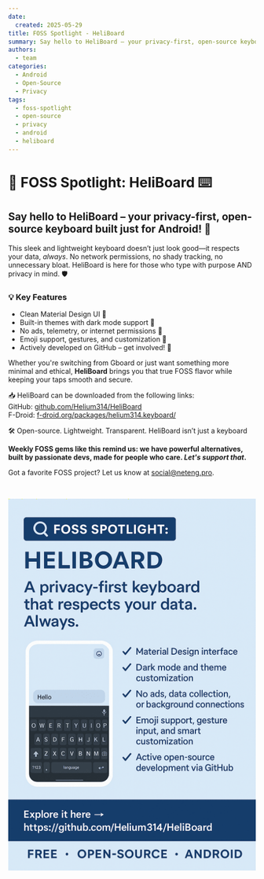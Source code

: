 ```yaml
---
date:
  created: 2025-05-29
title: FOSS Spotlight - HeliBoard
summary: Say hello to HeliBoard – your privacy-first, open-source keyboard built just for Android!
authors:
  - team
categories:
  - Android
  - Open-Source
  - Privacy
tags:
  - foss-spotlight
  - open-source
  - privacy
  - android
  - heliboard
---
```


# 🔦 FOSS Spotlight: HeliBoard ⌨️

## Say hello to HeliBoard – your privacy-first, open-source keyboard built just for Android! 🚀

This sleek and lightweight keyboard doesn’t just look good—it respects your data, <em>always</em>. No network permissions, no shady tracking, no unnecessary bloat. HeliBoard is here for those who type with purpose AND privacy in mind. 🛡️

### 💡 Key Features

- Clean Material Design UI 🎨
- Built-in themes with dark mode support 🌙
- No ads, telemetry, or internet permissions 📵
- Emoji support, gestures, and customization 🙌
- Actively developed on GitHub – get involved! 🔧

<!-- more -->

Whether you're switching from Gboard or just want something more minimal and ethical, **HeliBoard** brings you that true FOSS flavor while keeping your taps smooth and secure.

📥 HeliBoard can be downloaded from the following links:  
GitHub: [github.com/Helium314/HeliBoard](https://github.com/Helium314/HeliBoard)  
F-Droid: [f-droid.org/packages/helium314.keyboard/](https://f-droid.org/packages/helium314.keyboard/)

🛠️ Open-source. Lightweight. Transparent. HeliBoard isn’t just a keyboard

**Weekly FOSS gems like this remind us: we have powerful alternatives, built by passionate devs, made for people who care. _Let's support that_.**

Got a favorite FOSS project? Let us know at [social@neteng.pro](mailto:social@neteng.pro).

&nbsp;

![HeliBoard](../img/heliboard-promo.png)
